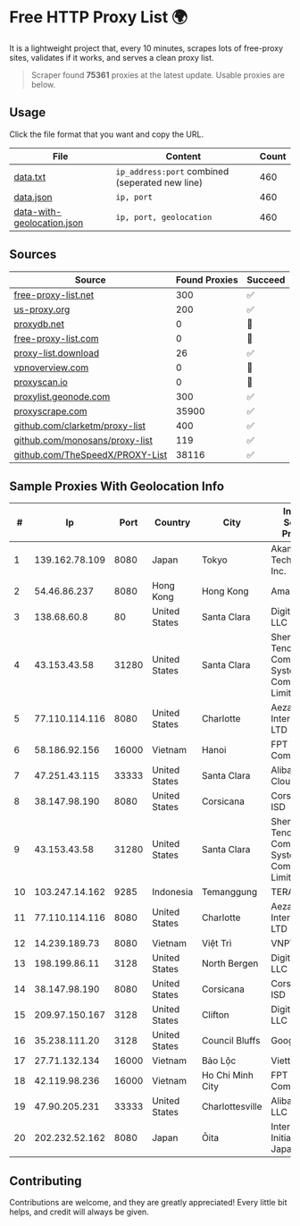 
# Free HTTP Proxy List 🌍

It is a lightweight project that, every 10 minutes, scrapes lots of free-proxy sites, validates if it works, and serves a clean proxy list.


> Scraper found **75361** proxies at the latest update. Usable proxies are below.

## Usage

Click the file format that you want and copy the URL.


|File|Content|Count|
|----|-------|-----|
|[data.txt](https://raw.githubusercontent.com/themiralay/Proxy-List-World/master/data.txt)|`ip_address:port` combined (seperated new line)|460|
|[data.json](https://raw.githubusercontent.com/themiralay/Proxy-List-World/master/data.json)|`ip, port`|460|
|[data-with-geolocation.json](https://raw.githubusercontent.com/themiralay/Proxy-List-World/master/data-with-geolocation.json)|`ip, port, geolocation`|460|

## Sources

|Source|Found Proxies|Succeed|
|------|-------------|-------|
|[free-proxy-list.net](https://free-proxy-list.net)|300|✅|
|[us-proxy.org](https://www.us-proxy.org)|200|✅|
|[proxydb.net](http://proxydb.net)|0|🚫|
|[free-proxy-list.com](https://free-proxy-list.com/?page=&port=&type%5B%5D=http&type%5B%5D=https&up_time=0&search=Search)|0|🚫|
|[proxy-list.download](https://www.proxy-list.download/HTTP)|26|✅|
|[vpnoverview.com](https://vpnoverview.com/privacy/anonymous-browsing/free-proxy-servers)|0|🚫|
|[proxyscan.io](https://www.proxyscan.io)|0|🚫|
|[proxylist.geonode.com](https://proxylist.geonode.com/api/proxy-list?limit=300&page=1&sort_by=lastChecked&sort_type=desc&protocols=http,https)|300|✅|
|[proxyscrape.com](https://api.proxyscrape.com/v2/?request=displayproxies&protocol=http&timeout=10000&country=all&ssl=all&anonymity=all)|35900|✅|
|[github.com/clarketm/proxy-list](https://raw.githubusercontent.com/clarketm/proxy-list/master/proxy-list-raw.txt)|400|✅|
|[github.com/monosans/proxy-list](https://raw.githubusercontent.com/monosans/proxy-list/main/proxies/http.txt)|119|✅|
|[github.com/TheSpeedX/PROXY-List](https://raw.githubusercontent.com/TheSpeedX/PROXY-List/master/http.txt)|38116|✅|


## Sample Proxies With Geolocation Info

|#|Ip|Port|Country|City|Internet Service Provider|
|-|--|----|-------|----|-------------------------|
|1|139.162.78.109|8080|Japan|Tokyo|Akamai Technologies, Inc.|
|2|54.46.86.237|8080|Hong Kong|Hong Kong|Amazon.com|
|3|138.68.60.8|80|United States|Santa Clara|DigitalOcean, LLC|
|4|43.153.43.58|31280|United States|Santa Clara|Shenzhen Tencent Computer Systems Company Limited|
|5|77.110.114.116|8080|United States|Charlotte|Aeza International LTD|
|6|58.186.92.156|16000|Vietnam|Hanoi|FPT Telecom Company|
|7|47.251.43.115|33333|United States|Santa Clara|Alibaba Cloud LLC|
|8|38.147.98.190|8080|United States|Corsicana|Corsicana ISD|
|9|43.153.43.58|31280|United States|Santa Clara|Shenzhen Tencent Computer Systems Company Limited|
|10|103.247.14.162|9285|Indonesia|Temanggung|TERABIT|
|11|77.110.114.116|8080|United States|Charlotte|Aeza International LTD|
|12|14.239.189.73|8080|Vietnam|Việt Trì|VNPT|
|13|198.199.86.11|3128|United States|North Bergen|DigitalOcean, LLC|
|14|38.147.98.190|8080|United States|Corsicana|Corsicana ISD|
|15|209.97.150.167|3128|United States|Clifton|DigitalOcean, LLC|
|16|35.238.111.20|3128|United States|Council Bluffs|Google LLC|
|17|27.71.132.134|16000|Vietnam|Bảo Lộc|Viettel Group|
|18|42.119.98.236|16000|Vietnam|Ho Chi Minh City|FPT Telecom Company|
|19|47.90.205.231|33333|United States|Charlottesville|Alibaba.com LLC|
|20|202.232.52.162|8080|Japan|Ōita|Internet Initiative Japan Inc.|



## Contributing

Contributions are welcome, and they are greatly appreciated! Every
little bit helps, and credit will always be given.

